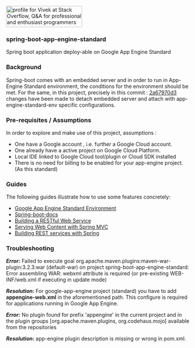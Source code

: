 <a href="https://stackoverflow.com/users/2065799/vivek"><img src="https://stackoverflow.com/users/flair/2065799.png" width="208" height="58" alt="profile for Vivek at Stack Overflow, Q&amp;A for professional and enthusiast programmers" title="profile for Vivek at Stack Overflow, Q&amp;A for professional and enthusiast programmers"></a>
### spring-boot-app-engine-standard
Spring boot application deploy-able on Google App Engine Standard

### Background
Spring-boot comes with an embedded server and in order to run in App-Engine Standard environment, the conditions for the environment should be met.
For the same, in this project, precisely in this commit : [2a67970d3](https://github.com/vivekbhatnagar/spring-boot-app-engine-standard/commit/2a67970d3e3103d26a2875b3c796c28d4b950c4a?diff=split)
changes have been made to detach embedded server and attach with app-engine-standard-env specific configurations.

### Pre-requisites / Assumptions
In order to explore and make use of this project, assumptions :
* One have a Google account , i.e. further a Google Cloud account.
* One already have a active project on Google Cloud Platform.
* Local IDE linked to Google Cloud tool/plugin or Cloud SDK installed
* There is no need for billing to be enabled for your app-engine project. (As this standard)

### Guides
The following guides illustrate how to use some features concretely:

* [Google App Engine Standard Environment](https://cloud.google.com/appengine/docs/standard/)
* [Spring-boot-docs](https://spring.io/projects/spring-boot)
* [Building a RESTful Web Service](https://spring.io/guides/gs/rest-service/)
* [Serving Web Content with Spring MVC](https://spring.io/guides/gs/serving-web-content/)
* [Building REST services with Spring](https://spring.io/guides/tutorials/bookmarks/)

### Troubleshooting

**_Error:_** Failed to execute goal org.apache.maven.plugins:maven-war-plugin:3.2.3:war (default-war) on project spring-boot-app-engine-standard: Error assembling WAR: webxml attribute is required (or pre-existing WEB-INF/web.xml if executing in update mode)

**_Resolution:_** For google-app-engine project (standard) you have to add **appengine-web.xml** in the aforementioned path. This configure is required for applications running in Google App Engine.

**_Error:_** No plugin found for prefix 'appengine' in the current project and in the plugin groups [org.apache.maven.plugins, org.codehaus.mojo] available from the repositories

**_Resolution:_** app-engine plugin description is missing or wrong in pom.xml.

